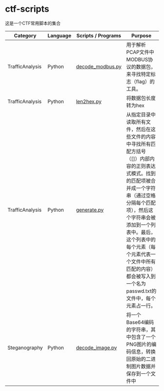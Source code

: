 # ctf-scripts

这是一个CTF常用脚本的集合

| Category        | Language | Scripts / Programs                                   | Purpose                                                                                                                                                             |
|-----------------|----------|------------------------------------------------------|---------------------------------------------------------------------------------------------------------------------------------------------------------------------|
| TrafficAnalysis | Python   | [decode_modbus.py](TrafficAnalysis/decode_modbus.py) | 用于解析PCAP文件中MODBUS协议的数据包，来寻找特定标志（flag）的工具。                                                                                                                           |
| TrafficAnalysis | Python   | [len2hex.py](TrafficAnalysis/len2hex.py)             | 将数据包长度转为hex                                                                                                                                                         |
| TrafficAnalysis | Python   | [generate.py](TrafficAnalysis/generate.py)           | 从指定目录中读取所有文件，然后在这些文件的内容中寻找所有匹配方括号（[]）内部内容的正则表达式模式。找到的匹配项被合并成一个字符串（通过空格分隔每个匹配项），然后这个字符串会被添加到一个列表中。最后，这个列表中的每个元素（每个元素代表一个文件中所有匹配的内容）都会被写入到一个名为passwd.txt的文件中，每个元素占一行。 |
| Steganography   | Python   | [decode_image.py](LogAnalysis/decode_image.py)       | 将一个Base64编码的字符串，其中包含了一个PNG图片的编码信息，转换回原始的二进制图片数据并保存到一个文件中                                                                                                            |